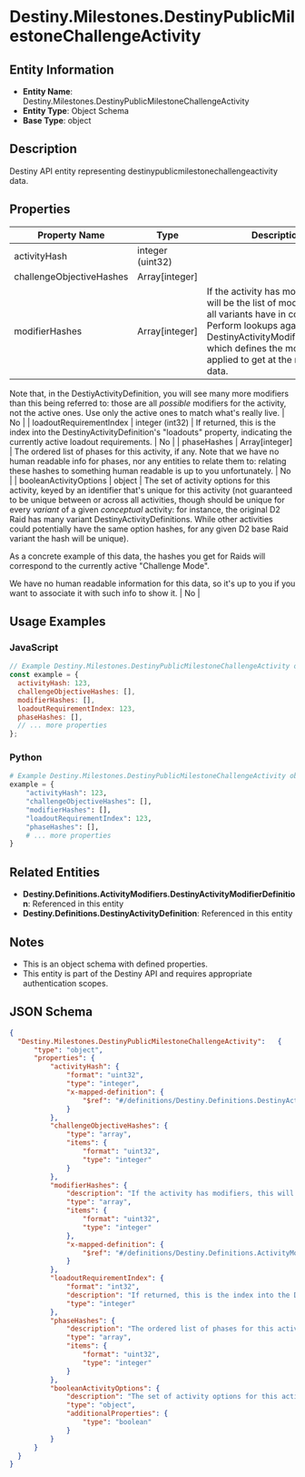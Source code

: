 # Destiny.Milestones.DestinyPublicMilestoneChallengeActivity

## Entity Information
- **Entity Name**: Destiny.Milestones.DestinyPublicMilestoneChallengeActivity
- **Entity Type**: Object Schema
- **Base Type**: object

## Description
Destiny API entity representing destinypublicmilestonechallengeactivity data.

## Properties

| Property Name | Type | Description | Required |
|---------------|------|-------------|----------|
| activityHash | integer (uint32) |  | No |
| challengeObjectiveHashes | Array[integer] |  | No |
| modifierHashes | Array[integer] | If the activity has modifiers, this will be the list of modifiers that all variants have in common. Perform lookups against DestinyActivityModifierDefinition which defines the modifier being applied to get at the modifier data.
Note that, in the DestiyActivityDefinition, you will see many more modifiers than this being referred to: those are all *possible* modifiers for the activity, not the active ones. Use only the active ones to match what's really live. | No |
| loadoutRequirementIndex | integer (int32) | If returned, this is the index into the DestinyActivityDefinition's "loadouts" property, indicating the currently active loadout requirements. | No |
| phaseHashes | Array[integer] | The ordered list of phases for this activity, if any. Note that we have no human readable info for phases, nor any entities to relate them to: relating these hashes to something human readable is up to you unfortunately. | No |
| booleanActivityOptions | object | The set of activity options for this activity, keyed by an identifier that's unique for this activity (not guaranteed to be unique between or across all activities, though should be unique for every *variant* of a given *conceptual* activity: for instance, the original D2 Raid has many variant DestinyActivityDefinitions. While other activities could potentially have the same option hashes, for any given D2 base Raid variant the hash will be unique).
As a concrete example of this data, the hashes you get for Raids will correspond to the currently active "Challenge Mode".
We have no human readable information for this data, so it's up to you if you want to associate it with such info to show it. | No |

## Usage Examples

### JavaScript
```javascript
// Example Destiny.Milestones.DestinyPublicMilestoneChallengeActivity object
const example = {
  activityHash: 123,
  challengeObjectiveHashes: [],
  modifierHashes: [],
  loadoutRequirementIndex: 123,
  phaseHashes: [],
  // ... more properties
};
```

### Python
```python
# Example Destiny.Milestones.DestinyPublicMilestoneChallengeActivity object
example = {
    "activityHash": 123,
    "challengeObjectiveHashes": [],
    "modifierHashes": [],
    "loadoutRequirementIndex": 123,
    "phaseHashes": [],
    # ... more properties
}
```

## Related Entities
- **Destiny.Definitions.ActivityModifiers.DestinyActivityModifierDefinition**: Referenced in this entity
- **Destiny.Definitions.DestinyActivityDefinition**: Referenced in this entity

## Notes
- This is an object schema with defined properties.
- This entity is part of the Destiny API and requires appropriate authentication scopes.

## JSON Schema
```json
{
  "Destiny.Milestones.DestinyPublicMilestoneChallengeActivity":   {
      "type": "object",
      "properties": {
          "activityHash": {
              "format": "uint32",
              "type": "integer",
              "x-mapped-definition": {
                  "$ref": "#/definitions/Destiny.Definitions.DestinyActivityDefinition"
              }
          },
          "challengeObjectiveHashes": {
              "type": "array",
              "items": {
                  "format": "uint32",
                  "type": "integer"
              }
          },
          "modifierHashes": {
              "description": "If the activity has modifiers, this will be the list of modifiers that all variants have in common. Perform lookups against DestinyActivityModifierDefinition which defines the modifier being applied to get at the modifier data.\r\nNote that, in the DestiyActivityDefinition, you will see many more modifiers than this being referred to: those are all *possible* modifiers for the activity, not the active ones. Use only the active ones to match what's really live.",
              "type": "array",
              "items": {
                  "format": "uint32",
                  "type": "integer"
              },
              "x-mapped-definition": {
                  "$ref": "#/definitions/Destiny.Definitions.ActivityModifiers.DestinyActivityModifierDefinition"
              }
          },
          "loadoutRequirementIndex": {
              "format": "int32",
              "description": "If returned, this is the index into the DestinyActivityDefinition's \"loadouts\" property, indicating the currently active loadout requirements.",
              "type": "integer"
          },
          "phaseHashes": {
              "description": "The ordered list of phases for this activity, if any. Note that we have no human readable info for phases, nor any entities to relate them to: relating these hashes to something human readable is up to you unfortunately.",
              "type": "array",
              "items": {
                  "format": "uint32",
                  "type": "integer"
              }
          },
          "booleanActivityOptions": {
              "description": "The set of activity options for this activity, keyed by an identifier that's unique for this activity (not guaranteed to be unique between or across all activities, though should be unique for every *variant* of a given *conceptual* activity: for instance, the original D2 Raid has many variant DestinyActivityDefinitions. While other activities could potentially have the same option hashes, for any given D2 base Raid variant the hash will be unique).\r\nAs a concrete example of this data, the hashes you get for Raids will correspond to the currently active \"Challenge Mode\".\r\nWe have no human readable information for this data, so it's up to you if you want to associate it with such info to show it.",
              "type": "object",
              "additionalProperties": {
                  "type": "boolean"
              }
          }
      }
  }
}
```
